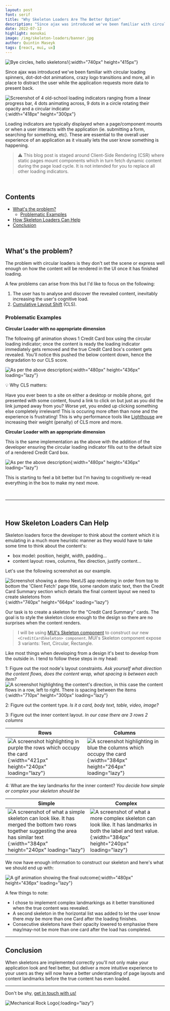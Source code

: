 ```yaml
---
layout: post
font: serif
title: "Why Skeleton Loaders Are The Better Option"
description: "Since ajax was introduced we've been familiar with circular loading spinners, dot-dot-dot animations, crazy logo transitions and more, all in place to distract the user while the application requests more data to present back."
date: 2022-07-12
highlight: monokai
image: /img/skeleton-loaders/banner.jpg
author: Quintin Maseyk
tags: [react, mui, ux]
---
```


![Bye circles, hello skeletons!](/img/skeleton-loaders/banner.jpg){:width="740px" height="415px"}

Since ajax was introduced we've been familiar with circular loading spinners, dot-dot-dot animations, crazy logo transitions and more, all in place to distract the user while the application requests more data to present back.


![Screenshot of 4 old-school loading indicators ranging from a linear progress bar, 4 dots animating across, 9 dots in a circle rotating their opacity and a circular indicator](/img/skeleton-loaders/loading-indicators.jpg){:width="418px" height="300px"}

Loading indicators are typically displayed when a page/component mounts or when a user interacts with the application (ie. submitting a form, searching for something, etc). These are essential to the overall user experience of an application as it visually lets the user know something is happening.

> :warning: This blog post is staged around Client-Side Rendering (CSR) where static pages mount components which in turn fetch dynamic content during the page load cycle. It is not intended for you to replace all other loading indicators.

<br />

## Contents

- [What's the problem?](#whats-the-problem)
  * [Problematic Examples](#problematic-examples)
- [How Skeleton Loaders Can Help](#how-skeleton-loaders-can-help)
- [Conclusion](#conclusion)

<br />

## What's the problem?

The problem with circular loaders is they don't set the scene or express well enough on how the content will be rendered in the UI once it has finished loading.

A few problems can arise from this but I'd like to focus on the following:

1. The user has to analyse and discover the revealed content, inevitably increasing the user's cognitive load.
2. [Cumulative Layout Shift](https://web.dev/optimize-cls/) (CLS).

### Problematic Examples

**Circular Loader with no appropriate dimension**

The following gif animation shows 1 Credit Card box using the circular loading indicator; once the content is ready the loading indicator immediately gets removed and the true Credit Card box's content gets revealed. You'll notice this pushed the below content down, hence the degradation to our CLS score.

![As per the above description](/img/skeleton-loaders/circular-no-height.gif){:width="480px" height="436px" loading="lazy"}


:bulb: Why CLS matters:

Have you ever been to a site on either a desktop or mobile phone, got presented with some content, found a link to click on but just as you did the link jumped away from you? Worse yet, you ended up clicking something else completely irrelevant! This is occuring more often than none and the experience is frustrating! This is why performance tools like [Lighthouse](https://web.dev/performance-scoring/) are increasing their weight (penalty) of CLS more and more.


**Circular Loader with an appropriate dimension**

This is the same implementation as the above with the addition of the developer ensuring the circular loading indicator fills out to the default size of a rendered Credit Card box.

![As per the above description](/img/skeleton-loaders/circular-with-measured-box.gif){:width="480px" height="436px" loading="lazy"}

This is starting to feel a bit better but I'm having to cognitively re-read everything in the box to make my next move.


<br />

---

<br />


## How Skeleton Loaders Can Help

Skeleton loaders force the developer to think about the content which it is emulating in a much more heuristic manner as they would have to take some time to think about the content's:

* box model: position, height, width, padding...
* content layout: rows, columns, flex direction, justify content...

Let's use the following screenshot as our example.

![Screenshot showing a demo NextJS app rendering in order from top to bottom the 'Client Fetch' page title, some random static text, then the Credit Card Summary section which details the final content layout we need to create skeletons from](/img/skeleton-loaders/screenshot-credit-card-summary.png){:width="740px" height="664px" loading="lazy"}

Our task is to create a skeleton for the "Credit Card Summary" cards. The goal is to style the skeleton close enough to the design so there are no surprises when the content renders.

> I will be using [MUI's Skeleton component](https://mui.com/material-ui/react-skeleton/) to construct our new `<CreditCardSkeleton> component`. MUI's Skeleton component expose 3 variants: Text, Circular, Rectangle.

Like most things when developing from a design it's best to develop from the outside in. I tend to follow these steps in my head:

1: Figure out the root node's layout constraints. _Ask yourself what direction the content flows, does the content wrap, what spacing is between each item?_
  <br />
  ![A screenshot highlighting the content's direction, in this case the content flows in a row, left to right. There is spacing between the items](/img/skeleton-loaders/card-layout.jpg){:width="710px" height="300px" loading="lazy"}

2: Figure out the content type. _Is it a card, body text, table, video, image?_

3: Figure out the inner content layout. _In our case there are 3 rows 2 columns_<br />

  |Rows|Columns|
  |-|-|
  |![A screenshot highlighting in purple the rows which occupy the card](/img/skeleton-loaders/card-breakdown-rows.jpg){:width="421px" height="240px" loading="lazy"}|![A screenshot highlighting in blue the columns which occupy the card](/img/skeleton-loaders/card-breakdown-columns.jpg){:width="384px" height="264px" loading="lazy"}|

4: What are the key landmarks for the inner content? _You decide how simple or complex your skeleton should be_<br />

  |Simple|Complex|
  |-|-|
  |![A screenshot of what a simple skeleton can look like. It has merged the bottom two rows together suggesting the area has similar text](/img/skeleton-loaders/card-breakdown-landmark-simple.jpg){:width="384px" height="240px" loading="lazy"}|![A screenshot of what a more complex skeleton can look like. It has landmarks in both the label and text value.](/img/skeleton-loaders/card-breakdown-landmarks.jpg){:width="384px" height="240px" loading="lazy"}|

We now have enough information to construct our skeleton and here's what we should end up with:

![A gif animation showing the final outcome](/img/skeleton-loaders/skeleton.gif){:width="480px" height="436px" loading="lazy"}

A few things to note:

* I chose to implement complex landmarkings as it better transitioned when the true content was revealed.
* A second skeleton in the horizontal list was added to let the user know there _may_ be more than one Card after the loading finishes.
* Consecutive skeletons have their opacity lowered to emphasise there may/may-not be more than one card after the load has completed.

---

## Conclusion

When skeletons are implemented correctly you'll not only make your application look and feel better, but deliver a more intuitive experience to your users as they will now have a better understanding of page layouts and content landmarks before the true content has even loaded.

---

Don't be shy, [get in touch with us!](https://www.mechanicalrock.io/lets-get-started)

![Mechanical Rock Logo](/img/mr-logo-dark-landscape.jpg){:loading="lazy"}
